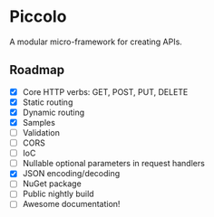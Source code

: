 # Piccolo

A modular micro-framework for creating APIs.

## Roadmap

- [x] Core HTTP verbs: GET, POST, PUT, DELETE
- [x] Static routing
- [x] Dynamic routing
- [x] Samples
- [ ] Validation
- [ ] CORS
- [ ] IoC
- [ ] Nullable optional parameters in request handlers
- [x] JSON encoding/decoding
- [ ] NuGet package
- [ ] Public nightly build
- [ ] Awesome documentation!
